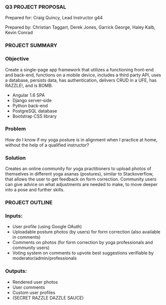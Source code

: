 ### Q3 PROJECT PROPOSAL
Prepared for: Craig Quincy, Lead Instructor g44

Prepared by: Christian Taggart, Derek Jones, Garrick George, Haley Kalb, Kevin Conrad

### PROJECT SUMMARY
### Objective

Create a single-page app framework that utilizes a functioning front-end and back-end, functions on a mobile device, includes a third party API, uses a database, persists data, has authentication, delivers CRUD in a UFE, has RAZZLE!, and is BOMB.

- Angular 1.6 SPA
- Django server-side
- Python back-end
- PostgreSQL database
- Bootstrap CSS library

### Problem
How do I know if my yoga posture is in alignment when I practice at home, without the help of a qualified instructor?

### Solution

Creates an online community for yoga practitioners to upload photos of themselves in different yoga asanas (postures), similar to Stackoverflow, that allows the user to get feedback on form correction. Community users can give advice on what adjustments are needed to make, to move deeper into a pose and further skills.

### PROJECT OUTLINE
### Inputs:
- User profile (using Google OAuth)
- Uploadable posture photos (by users) for form correction (also available in comments)
- Comments on photos (for form correction by yoga professionals and community users)
- Voting system on comments to upvote best suggestions verifiable by moderator/admin/professionals

### Outputs:
- Rendered user photos
- User comments
- Custom user profiles
- (SECRET RAZZLE DAZZLE SAUCE)
